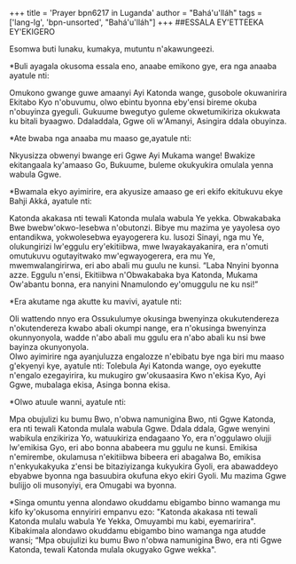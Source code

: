 +++
title = 'Prayer bpn6217 in Luganda'
author = "Bahá'u'lláh"
tags = ['lang-lg', 'bpn-unsorted', "Bahá'u'lláh"]
+++
##ESSALA EY'ETTEEKA EY'EKIGERO

Esomwa buti lunaku, kumakya, mutuntu n'akawungeezi.

*Buli ayagala okusoma essala eno, anaabe emikono gye, era nga anaaba ayatule nti:

Omukono gwange guwe amaanyi Ayi Katonda wange, gusobole okuwanirira Ekitabo Kyo n'obuvumu, olwo ebintu byonna eby'ensi bireme okuba n'obuyinza gyeguli.  Gukuume bwegutyo guleme okwetumikiriza okukwata ku bitali byaagwo.  Ddaladdala, Ggwe oli w'Amanyi, Asingira ddala obuyinza.

*Ate bwaba nga anaaba mu maaso ge,ayatule nti:

Nkyusizza obwenyi bwange eri Ggwe Ayi Mukama wange! Bwakize ekitangaala ky'amaaso Go, Bukuume, buleme okukyukira omulala yenna wabula Ggwe.  

*Bwamala ekyo ayimirire, era akyusize amaaso ge eri ekifo ekitukuvu ekye Bahji Akká, ayatule nti:

Katonda akakasa nti tewali Katonda mulala wabula Ye yekka. Obwakabaka Bwe bwebw'okwo-lesebwa n'obutonzi.  Bibye mu mazima ye yayolesa oyo entandikwa, yokwolesebwa eyayogerera ku. lusozi Sinayi, nga mu Ye, olukungirizi lw'eggulu ery'ekitiibwa, mwe lwayakayakanira, era n'omuti omutukuvu ogutayitwako mw'egwayogerera, era mu Ye, mwemwalangirirwa, eri abo abali mu guulu ne kunsi. “Laba Nnyini byonna azze.  Eggulu n'ensi, Ekitiibwa n'Obwakabaka bya Katonda, Mukama Ow'abantu bonna, era nanyini Nnamulondo ey'omuggulu ne ku nsi!”

*Era akutame nga akutte ku mavivi, ayatule nti:

Oli wattendo nnyo era Ossukulumye okusinga bwenyinza okukutendereza n'okutendereza kwabo abali okumpi nange, era n'okusinga bwenyinza okunnyonyola, wadde n'abo abali mu ggulu era n'abo abali ku nsi bwe bayinza okunyonyola.  
Olwo ayimirire nga ayanjuluzza engalozze n'ebibatu bye nga biri mu maaso g'ekyenyi kye, ayatule nti:
Tolebula Ayi Katonda wange, oyo eyekutte n'engalo ezegayirira, ku mukugiro gw'okusaasira Kwo n'ekisa Kyo, Ayi Ggwe, mubalaga ekisa, Asinga bonna ekisa.

*Olwo atuule wanni, ayatule nti:

Mpa obujulizi ku bumu Bwo, n'obwa namunigina Bwo, nti Ggwe Katonda, era nti tewali Katonda mulala wabula Ggwe.  Ddala ddala, Ggwe wenyini wabikula enzikiriza Yo, watuukiriza endagaano Yo, era n'oggulawo olujji lw'emikisa Gyo, eri abo bonna ababeera mu ggulu ne kunsi. Emikisa n'emirembe, okulamusa n'ekitiibwa bibeera eri abagalwa Bo, emikisa n'enkyukakyuka z'ensi be bitaziyizanga kukyukira Gyoli, era abawaddeyo ebyabwe byonna nga basuubira okufuna ekyo ekiri Gyoli. Mu mazima Ggwe bulijjo oli musonyiyi, era Omugabi wa byonna.

*Singa omuntu yenna alondawo okuddamu ebigambo binno wamanga mu kifo ky'okusoma ennyiriri empanvu ezo: "Katonda akakasa nti tewali Katonda mulalu wabula Ye Yekka, Omuyambi mu kabi, eyemaririra".  Kibakimala alondawo okuddamu ebigambo bino wamanga nga atudde wansi; “Mpa obujulizi ku bumu Bwo n'obwa namunigina Bwo, era nti Ggwe Katonda, tewali Katonda mulala okugyako Ggwe wekka".
